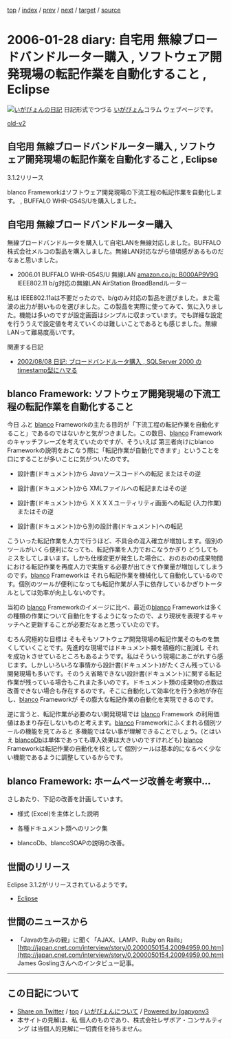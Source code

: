 [top](../index.html) 
 / [index](index.html) 
 / [prev](ig060127.html) 
 / [next](ig060129.html) 
 / [target](https://www.igapyon.jp/igapyon/diary/2006/ig060128.html) 
 / [source](https://github.com/igapyon/diary/blob/master/2006/ig060128.src.md) 

2006-01-28 diary: 自宅用 無線ブロードバンドルーター購入 , ソフトウェア開発現場の転記作業を自動化すること , Eclipse
=====================================================================================================
[![いがぴょんの日記](https://www.igapyon.jp/igapyon/diary/images/iga200306s.jpg "いがぴょん")](https://www.igapyon.jp/igapyon/diary/memo/memoigapyon.html) 日記形式でつづる [いがぴょん](https://www.igapyon.jp/igapyon/diary/memo/memoigapyon.html)コラム ウェブページです。

[old-v2](ig060128-orig.html)

## 自宅用 無線ブロードバンドルーター購入 , ソフトウェア開発現場の転記作業を自動化すること , Eclipse
3.1.2リリース

blanco Frameworkはソフトウェア開発現場の下流工程の転記作業を自動化します。 , BUFFALO WHR-G54S/Uを購入しました。


## 自宅用 無線ブロードバンドルーター購入

無線ブロードバンドルータを購入して自宅LANを無線対応しました。BUFFALO 株式会社メルコの製品を購入しました。無線LAN対応ながら値頃感があるものだなぁと思いました。

* 2006.01 BUFFALO WHR-G54S/U 無線LAN
  [amazon.co.jp: B000AP9V9G](http://www.amazon.co.jp/exec/obidos/ASIN/B000AP9V9G/igapyondiary-22)
  IEEE802.11 b/g対応の無線LAN AirStation BroadBandルーター

私は IEEE802.11aは不要だったので、b/gのみ対応の製品を選びました。また電波の出力が弱いものを選びました。この製品を実際に使ってみて、気に入りました。機能は多いのですが設定画面はシンプルに収まっています。でも詳細な設定を行ううえで設定値を考えていくのは難しいことであるとも感じました。無線LANって難易度高いです。

関連する日記

* [2002/08/08 日記: ブロードバンドルータ購入 , SQLServer 2000 の timestamp型にハマる](../2002/ig020808.html)

## blanco Framework: ソフトウェア開発現場の下流工程の転記作業を自動化すること

今日 ふと [blanco](http://www.igapyon.jp/blanco/blanco.ja.html) Frameworkの主たる目的が「下流工程の転記作業を自動化すること」であるのではないかと気がつきました。この数日、[blanco](http://www.igapyon.jp/blanco/blanco.ja.html)
Frameworkのキャッチフレーズを考えていたのですが、そういえば 第三者向けにblanco Frameworkの説明をおこなう際に「転記作業が自動化できます」ということを口にすることが多いことに気がついたのです。

* 設計書(ドキュメント)から Javaソースコードへの転記
  またはその逆
  
* 設計書(ドキュメント)から XMLファイルへの転記またはその逆
  
* 設計書(ドキュメント)から ＸＸＸＸユーティリティ画面への転記 (入力作業)またはその逆
  
* 設計書(ドキュメント)から別の設計書(ドキュメント)への転記

こういった転記作業を人力で行うほど、不具合の混入確立が増加します。個別のツールがいくら便利になっても、転記作業を人力でおこなうかぎり どうしてもミスをしてしまいます。しかも仕様変更が発生した場合に、おのおのの成果物間における転記作業を再度人力で実施する必要が出てきて作業量が増加してしまうのです。[blanco](http://www.igapyon.jp/blanco/blanco.ja.html)
Frameworkは それら転記作業を機械化して自動化しているのです。個別のツールが便利になっても転記作業が人手に依存しているかぎりトータルとしては効率が向上しないのです。

当初の [blanco](http://www.igapyon.jp/blanco/blanco.ja.html) Frameworkのイメージに比べ、最近の[blanco](http://www.igapyon.jp/blanco/blanco.ja.html) Frameworkは多くの種類の作業について自動化をするようになったので、より現状を表現するキャッチへと更新することが必要だなぁと思っていたのです。

むろん究極的な目標は そもそもソフトウェア開発現場の転記作業そのものを無くしていくことです。先進的な現場ではドキュメント類を積極的に削減し それを成功ｋさせているところもあるようです。私はそういう現場にあこがれすら感じます。しかしいろいろな事情から設計書(ドキュメント)がたくさん残っている開発現場も多いです。そのうえ省略できない設計書(ドキュメント)に関する転記作業が残っている場合もこれまた多いのです。ドキュメント類の成果物の点数は改善できない場合も存在するのです。そこに自動化して効率化を行う余地が存在し、[blanco](http://www.igapyon.jp/blanco/blanco.ja.html)
Frameworkが その膨大な転記作業の自動化を実現できるのです。

逆に言うと、転記作業が必要のない開発現場では [blanco](http://www.igapyon.jp/blanco/blanco.ja.html) Framework の利用価値はあまり存在しないものと考えます。[blanco](http://www.igapyon.jp/blanco/blanco.ja.html)
Frameworkにふくまれる個別ツールの機能を見てみると 多機能ではない事が理解できることでしょう。(とはいえ [blancoDb](http://www.igapyon.jp/blanco/blancodb.html)は単体であっても導入効果は大きいのですけれども) [blanco](http://www.igapyon.jp/blanco/blanco.ja.html)
Frameworkは転記作業の自動化を核として 個別ツールは基本的になるべく少ない機能であるように調整しているからです。

## blanco Framework: ホームページ改善を考察中…

さしあたり、下記の改善を計画しています。

* 様式 (Excel)を主体とした説明
  
* 各種ドキュメント類へのリンク集
  
* blancoDb、blancoSOAPの説明の改善。

## 世間のリリース

Eclipse 3.1.2がリリースされているようです。

* [Eclipse](http://www.igapyon.jp/igapyon/diary/keyword/eclipse.html)

## 世間のニュースから

* 「Javaの生みの親」に聞く「AJAX、LAMP、Ruby on Rails」
  [http://japan.cnet.com/interview/story/0,2000050154,20094959,00.htm](http://japan.cnet.com/interview/story/0,2000050154,20094959,00.htm)
  James Goslingさんへのインタビュー記事。


----------------------------------------------------------------------------------------------------

## この日記について

* [Share on Twitter](https://twitter.com/intent/tweet?hashtags=igapyon%2Cdiary%2C%E3%81%84%E3%81%8C%E3%81%B4%E3%82%87%E3%82%93&text=%E8%87%AA%E5%AE%85%E7%94%A8+%E7%84%A1%E7%B7%9A%E3%83%96%E3%83%AD%E3%83%BC%E3%83%89%E3%83%90%E3%83%B3%E3%83%89%E3%83%AB%E3%83%BC%E3%82%BF%E3%83%BC%E8%B3%BC%E5%85%A5+%2C+%E3%82%BD%E3%83%95%E3%83%88%E3%82%A6%E3%82%A7%E3%82%A2%E9%96%8B%E7%99%BA%E7%8F%BE%E5%A0%B4%E3%81%AE%E8%BB%A2%E8%A8%98%E4%BD%9C%E6%A5%AD%E3%82%92%E8%87%AA%E5%8B%95%E5%8C%96%E3%81%99%E3%82%8B%E3%81%93%E3%81%A8+%2C+Eclipse&url=https%3A%2F%2Fwww.igapyon.jp%2Figapyon%2Fdiary%2F2006%2Fig060128.html) / [top](../index.html) / [いがぴょんについて](https://www.igapyon.jp/igapyon/diary/memo/memoigapyon.html) / [Powered by Igapyonv3](https://github.com/igapyon/igapyonv3)
* 本サイトの見解は、私 個人のものであり、株式会社レザボア・コンサルティング は当個人的見解に一切責任を持ちません。 
